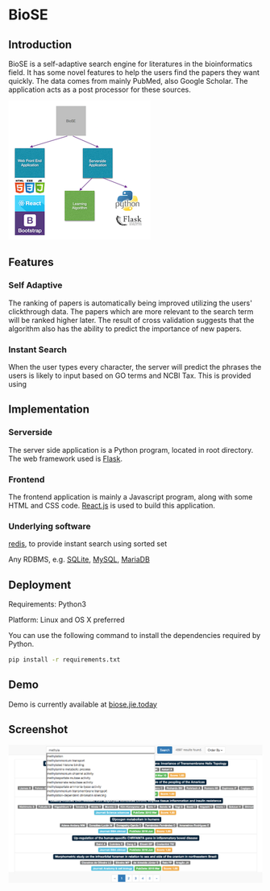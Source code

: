 # BioSE

## Introduction

BioSE is a self-adaptive search engine for literatures in the bioinformatics field. It has some novel features to help the users find the papers they want quickly. The data comes from mainly PubMed, also Google Scholar. The application acts as a post processor for these sources.

![](src/static/diagram.png)

## Features

### Self Adaptive

The ranking of papers is automatically being improved utilizing the users' clickthrough data. The papers which are more relevant to the search term will be ranked higher later. The result of cross validation suggests that the algorithm also has the ability to predict the importance of new papers.

### Instant Search

When the user types every character, the server will predict the phrases the users is likely to input based on GO terms and NCBI Tax. This is provided using 

## Implementation

### Serverside

The server side application is a Python program, located in root directory. The web framework used is [Flask](http://flask.pocoo.org/). 

### Frontend

The frontend application is mainly a Javascript program, along with some HTML and CSS code. [React.js](https://facebook.github.io/react/) is used to build this application.

### Underlying software

[redis](http://redis.io/), to provide instant search using sorted set

Any RDBMS, e.g. [SQLite](https://www.sqlite.org), [MySQL](https://www.mysql.com), [MariaDB](https://mariadb.org/)

## Deployment

Requirements: Python3

Platform: Linux and OS X preferred

You can use the following command to install the dependencies required by Python.

```bash
pip install -r requirements.txt
```

## Demo
Demo is currently available at [biose.jie.today](https://biose.jie.today)

## Screenshot

![](src/static/screenshot.png)